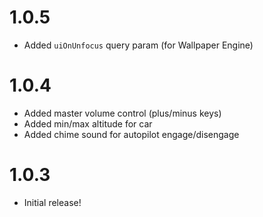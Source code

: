 # 1.0.5

- Added `uiOnUnfocus` query param (for Wallpaper Engine)

# 1.0.4

- Added master volume control (plus/minus keys)
- Added min/max altitude for car
- Added chime sound for autopilot engage/disengage

# 1.0.3

- Initial release!